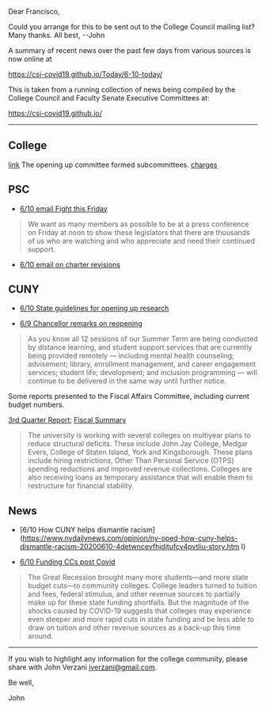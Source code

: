 Dear Francisco,

Could you arrange for this to be sent out to the College Council mailing list? Many thanks. All best, --John


A summary of recent news over the past few days from various sources is now online at

https://csi-covid19.github.io/Today/6-10-today/


This is taken from a running collection of news being compiled by the College Council and Faculty Senate Executive Committees at:

https://csi-covid19.github.io/

-----


## College

[link](https://csi-covid19.github.io/College/6-10-reentry.pptx) The opening up committee formed subcommittees. [charges](https://csi-covid19.github.io/College/6-10-charges.docx)

## PSC

* [6/10 email Fight this Friday](https://csi-covid19.github.io/PSC/6-10-fight)

>  We want as many members as possible to be at a press conference on Friday at noon to show these legislators that there are thousands of us who are watching and who appreciate and need their continued support.

* [6/10 email on charter revisions](https://csi-covid19.github.io/PCS/6-10-charter)


## CUNY

* [6/10 State guidelines for opening  up  research](https://csi-covid19.github.io/CUNY/6-10-research-guidelines.pdf)

* [6/9  Chancellor remarks on reopening](https://csi-covid19.github.io/CUNY/6-9-reopen)

> As you know all 12 sessions of our Summer Term are being conducted by distance learning, and student support services that are currently being provided remotely — including mental health counseling; advisement; library, enrollment management, and career engagement services; student life; development; and inclusion programming — will continue to be delivered in the same way until further notice.  

Some reports presented to the Fiscal Affairs Committee, including current budget  numbers.

[3rd Quarter Report](https://csi-covid19.github.io/CUNY/6-9-FY2020.pdf); [Fiscal Summary](https://csi-covid19.github.io/CUNY/6-9-fiscal-report.pdf)

> The university is working with several colleges on multiyear plans to reduce structural deficits. These include John Jay College, Medgar Evers, College of Staten Island, York and Kingsborough. These plans include hiring restrictions, Other Than Personal Service (OTPS) spending reductions and improved revenue collections. Colleges are also receiving loans as temporary assistance that will enable them to restructure for financial stability.



## News

* [6/10 How CUNY helps dismantle racism](https://www.nydailynews.com/opinion/ny-oped-how-cuny-helps-dismantle-racism-20200610-4detwncevfhjdjtufcv4pvtliu-story.htm
l)


* [6/10 Funding CCs post Covid](https://ccrc.tc.columbia.edu/easyblog/community-college-funding-covid-19.html)


> The Great Recession brought many more students—and more state budget cuts—to community colleges. College leaders turned to tuition and fees, federal stimulus, and other revenue sources to partially make up for these state funding shortfalls. But the magnitude of the shocks caused by COVID-19 suggests that colleges may experience even steeper and more rapid cuts in state funding and be less able to draw on tuition and other revenue sources as a back-up this time around.



-----

If you wish to highlight any information for the college community, please share with John Verzani <jverzani@gmail.com>.

Be well,

John
